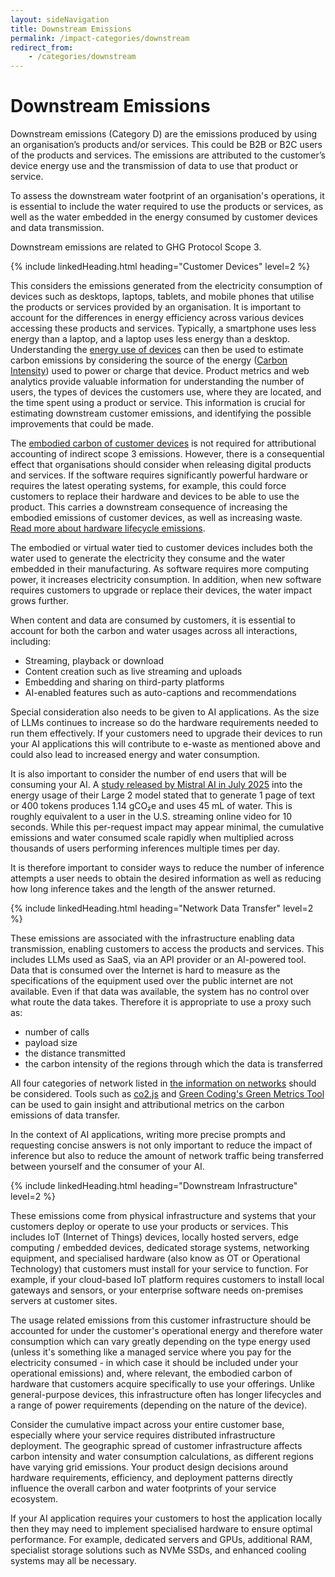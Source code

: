 ```yaml
---
layout: sideNavigation
title: Downstream Emissions
permalink: /impact-categories/downstream
redirect_from:
    - /categories/downstream    
---
```


# Downstream Emissions

Downstream emissions (Category D) are the emissions produced by using an organisation’s products and/or services. This could be B2B or B2C users of the products and services. The emissions are attributed to the customer’s device energy use and the transmission of data to use that product or service.

To assess the downstream water footprint of an organisation's operations, it is essential to include the water required to use the products or services, as well as the water embedded in the energy consumed by customer devices and data transmission.

Downstream emissions are related to GHG Protocol Scope 3.

{% include linkedHeading.html heading="Customer Devices" level=2 %}

This considers the emissions generated from the electricity consumption of devices such as desktops, laptops, tablets, and mobile phones that utilise the products or services provided by an organisation. It is important to account for the differences in energy efficiency across various devices accessing these products and services. Typically, a smartphone uses less energy than a laptop, and a laptop uses less energy than a desktop. Understanding the [energy use of devices](/technology-categories/lifecycle/usage) can then be used to estimate carbon emissions by considering the source of the energy ([Carbon Intensity](/resources/glossary#carbon-intensity)) used to power or charge that device. Product metrics and web analytics provide valuable information for understanding the number of users, the types of devices the customers use, where they are located, and the time spent using a product or service. This information is crucial for estimating downstream customer emissions, and identifying the possible improvements that could be made.

The [embodied carbon of customer devices](/technology-categories/lifecycle/embodied) is not required for attributional accounting of indirect scope 3 emissions. However, there is a consequential effect that organisations should consider when releasing digital products and services. If the software requires significantly powerful hardware or requires the latest operating systems, for example, this could force customers to replace their hardware and devices to be able to use the product. This carries a downstream consequence of increasing the embodied emissions of customer devices, as well as increasing waste. [Read more about hardware lifecycle emissions](/technology-categories/lifecycle).

The embodied or virtual water tied to customer devices includes both the water used to generate the electricity they consume and the water embedded in their manufacturing. As software requires more computing power, it increases electricity consumption. In addition, when new software requires customers to upgrade or replace their devices, the water impact grows further.

When content and data are consumed by customers, it is essential to account for both the carbon and water usages across all interactions, including:
- Streaming, playback or download 
- Content creation such as live streaming and uploads 
- Embedding and sharing on third-party platforms
- AI-enabled features such as auto-captions and recommendations

Special consideration also needs to be given to AI applications. As the size of LLMs continues to increase so do the hardware requirements needed to run them effectively. If your customers need to upgrade their devices to run your AI applications this will contribute to e-waste as mentioned above and could also lead to increased energy and water consumption. 

It is also important to consider the number of end users that will be consuming your AI. A [study released by Mistral AI in July 2025](https://mistral.ai/news/our-contribution-to-a-global-environmental-standard-for-ai) into the energy usage of their Large 2 model stated that to generate 1 page of text or 400 tokens produces 1.14 gCO₂e and uses 45 mL of water. This is roughly equivalent to a user in the U.S. streaming online video for 10 seconds. While this per-request impact may appear minimal, the cumulative emissions and water consumed scale rapidly when multiplied across thousands of users performing inferences multiple times per day. 

It is therefore important to consider ways to reduce the number of inference attempts a user needs to obtain the desired information as well as reducing how long inference takes and the length of the answer returned.

{% include linkedHeading.html heading="Network Data Transfer" level=2 %}

These emissions are associated with the infrastructure enabling data transmission, enabling customers to access the products and services. This includes LLMs used as SaaS, via an API provider or an AI-powered tool. Data that is consumed over the Internet is hard to measure as the specifications of the equipment used over the public internet are not available. Even if that data was available, the system has no control over what route the data takes. Therefore it is appropriate to use a proxy such as:
- number of calls 
- payload size
- the distance transmitted
- the carbon intensity of the regions through which the data is transferred

All four categories of network listed in [the information on networks](/technology-categories/networks) should be considered. Tools such as [co2.js](https://www.thegreenwebfoundation.org/co2-js/) and [Green Coding's Green Metrics Tool](https://www.green-coding.io/projects/green-metrics-tool/) can be used to gain insight and attributional metrics on the carbon emissions of data transfer.

In the context of AI applications, writing more precise prompts and requesting concise answers is not only important to reduce the impact of inference but also to reduce the amount of network traffic being transferred between yourself and the consumer of your AI.

{% include linkedHeading.html heading="Downstream Infrastructure" level=2 %}

These emissions come from physical infrastructure and systems that your customers deploy or operate to use your products or services. This includes IoT (Internet of Things) devices, locally hosted servers, edge computing / embedded devices, dedicated storage systems, networking equipment, and specialised hardware (also know as OT or Operational Technology) that customers must install for your service to function. For example, if your cloud-based IoT platform requires customers to install local gateways and sensors, or your enterprise software needs on-premises servers at customer sites.

The usage related emissions from this customer infrastructure should be accounted for under the customer's operational energy and therefore water consumption which can vary greatly depending on the type energy used (unless it's something like a managed service where you pay for the electricity consumed - in which case it should be included under your operational emissions) and, where relevant, the embodied carbon of hardware that customers acquire specifically to use your offerings. Unlike general-purpose devices, this infrastructure often has longer lifecycles and a range of power requirements (depending on the nature of the device).

Consider the cumulative impact across your entire customer base, especially where your service requires distributed infrastructure deployment. The geographic spread of customer infrastructure affects carbon intensity and water consumption calculations, as different regions have varying grid emissions. Your product design decisions around hardware requirements, efficiency, and deployment patterns directly influence the overall carbon and water footprints of your service ecosystem.

If your AI application requires your customers to host the application locally then they may need to implement specialised hardware to ensure optimal performance. For example, dedicated servers and GPUs, additional RAM, specialist storage solutions such as NVMe SSDs, and enhanced cooling systems may all be necessary. 